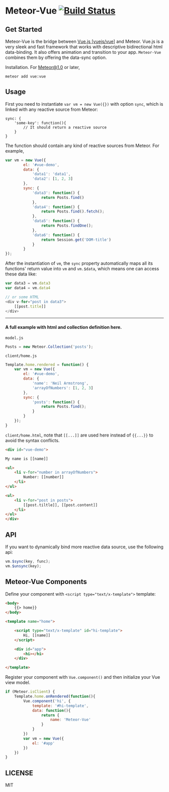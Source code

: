 Meteor-Vue [![Build Status](https://travis-ci.org/zhouzhuojie/meteor-vue.svg?branch=master)](https://travis-ci.org/zhouzhuojie/meteor-vue)
===============

Get Started
-----------

Meteor-Vue is the bridge between [Vue.js [vuejs/vue]](https://github.com/vuejs/vue) and Meteor. Vue.js is a very sleek and fast framework that works with descriptive bidirectional html data-binding. It also offers animation and transition to your app. `Meteor-Vue` combines them by offering the data-sync option.

Installation. For Meteor@1.0 or later,
```
meteor add vue:vue
```

Usage
-------

First you need to instantiate `var vm = new Vue({})` with option `sync`, which is linked with any reactive source from Meteor:

```
sync: {
    'some-key': function(){
        // It should return a reactive source
    }
}
```

The function should contain any kind of reactive sources from Meteor. For example,

```javascript
var vm = new Vue({
        el: '#vue-demo',
        data: {
            'data1': 'data1',
            'data2': [1, 2, 3]
        },
        sync: {
            'data3': function() {
                return Posts.find()
            },
            'data4': function() {
                return Posts.find().fetch();
            },
            'data5': function() {
                return Posts.findOne();
            },
            'data6': function() {
                return Session.get('DOM-title')
            }
        }
});
```

After the instantiation of `vm`, the `sync` property automatically maps all its functions' return value into `vm` and `vm.$data`, which means one can access these data like:
```javascript
var data3 = vm.data3
var data4 = vm.data4

// or some HTML
<div v-for="post in data3">
    [[post.title]]
</div>
```

----
#### A full example with html and collection definition here.

`model.js`
```javascript
Posts = new Meteor.Collection('posts');

```

`client/home.js`
```javascript
Template.home.rendered = function() {
    var vm = new Vue({
        el: '#vue-demo',
        data: {
            'name': 'Neil Armstrong',
            'arrayOfNumbers': [1, 2, 3]
        },
        sync: {
            'posts': function() {
                return Posts.find();
            }
        }
    });
}
```

`client/home.html`, note that `[[...]]` are used here instead of ``{{...}}`` to avoid the syntax conflicts.
```html
<div id="vue-demo">

My name is [[name]]

<ul>
    <li v-for="number in arrayOfNumbers">
        Number: [[number]]
    </li>
</ul>

<ul>
    <li v-for="post in posts">
        [[post.tiltle]], [[post.content]]
    </li>
</ul>
</div>
```

API
------
If you want to dynamically bind more reactive data source, use the following api:

```javascript
vm.$sync(key, func);
vm.$unsync(key);
```

Meteor-Vue Components
---------------------

Define your component with `<script type="text/x-template">` template:
```html
<body>
    {{> home}}
</body>

<template name="home">

    <script type="text/x-template" id="hi-template">
        Hi, [[name]]
    </script>

    <div id="app">
        <hi></hi>
    </div>

</template>
```

Register your component with `Vue.component()` and then initialize your Vue view model.
```javascript
if (Meteor.isClient) {
    Template.home.onRendered(function(){
        Vue.component('hi', {
            template: '#hi-template',
            data: function(){
                return {
                    name: 'Meteor-Vue'
                }
            }
        })
        var vm = new Vue({
            el: '#app'
        })
    })
}
```

LICENSE
-------
MIT
